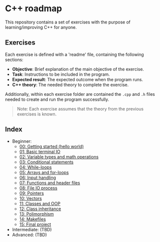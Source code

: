 # C++ roadmap

This repository contains a set of exercises with the purpose of learning/improving C++ for anyone.

## Exercises

Each exercise is defined with a 'readme' file, containing the following sections:

- **Objective**: Brief explanation of the main objective of the exercise.
- **Task**: Instructions to be included in the program.
- **Expected result**: The expected outcome when the program runs.
- **C++ theory**: The needed theory to complete the exercise.

Additionally, within each exercise folder are contained the `.cpp` and `.h` files needed to create and run the program successfully.

> Note: Each exercise assumes that the theory from the previous exercises is known.

## Index

- Beginner:
    - [00: Getting started (hello world)](Beginner/00.%20Getting%20started/)
    - [01: Basic terminal IO](Beginner/01.%20Basic%20IO/)
    - [02: Variable types and math operations](Beginner/02.%20Basic%20operations/)
    - [03: Conditional statements](Beginner/03.%20Conditional%20statements/)
    - [04: While-loops](Beginner/04.%20While%20loops/)
    - [05: Arrays and for-loops](Beginner/05.%20For%20loops/)
    - [06: Input handling](Beginner/06.%20Input%20handling/)
    - [07: Functions and header files](Beginner/07.%20Functions/)
    - [08: File IO process](Beginner/08.%20File%20IO%20process/)
    - [09: Pointers](Beginner/09.%20Pointers/)
    - [10: Vectors](Beginner/10.%20Vectors/)
    - [11: Classes and OOP](Beginner/11.%20OOP%20and%20Classes/)
    - [12: Class inheritance](Beginner/12.%20Class%20inheritance/)
    - [13: Polimorphism](Beginner/13.%20Polimorphism/)
    - [14: Makefiles](Beginner/14.%20Makefiles/)
    - [15: Final project](Beginner/15.%20Final%20Project/)
- Intermediate: (TBD)
- Advanced: (TBD)